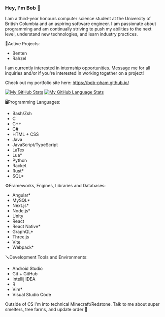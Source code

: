 ### Hey, I'm Bob 👋

I am a third-year honours computer science student at the University of British Columbia and an aspiring software engineer. I am passionate about programming and am continually striving to push my abilities to the next level, understand new technologies, and learn industry practices.

🔧Active Projects:
 - Benten
 - Rahzel

I am currently interested in internship opportunities. Message me for all inquiries and/or if you're interested in working together on a project! 

Check out my portfolio site here: https://bob-pham.github.io/ 

[![My GitHub Stats](https://github-readme-stats.vercel.app/api/?username=bob-pham&count_private=true&theme=tokyonight&showicons=true)]()
[![My GitHub Language Stats](https://github-readme-stats.vercel.app/api/top-langs/?username=bob-pham&count_private=true&langs_count=5&theme=tokyonight)]()

🖥️Programming Languages: 
 - Bash/Zsh
 - C
 - C++
 - C#
 - HTML + CSS
 - Java
 - JavaScript/TypeScript
 - LaTex
 - Lua*
 - Python
 - Racket
 - Rust*
 - SQL*

⚙️Frameworks, Engines, Libraries and Databases:
 - Angular*
 - MySQL*
 - Next.js*
 - Node.js*
 - Unity
 - React
 - React Native*
 - GraphQL*
 - Three.js
 - Vite
 - Webpack*

🪛Development Tools and Environments:
 - Android Studio
 - Git + GitHub
 - Intellij IDEA
 - R
 - Vim*
 - Visual Studio Code


Outside of CS I'm into technical Minecraft/Redstone. Talk to me about super smelters, tree farms, and update order 🚀
